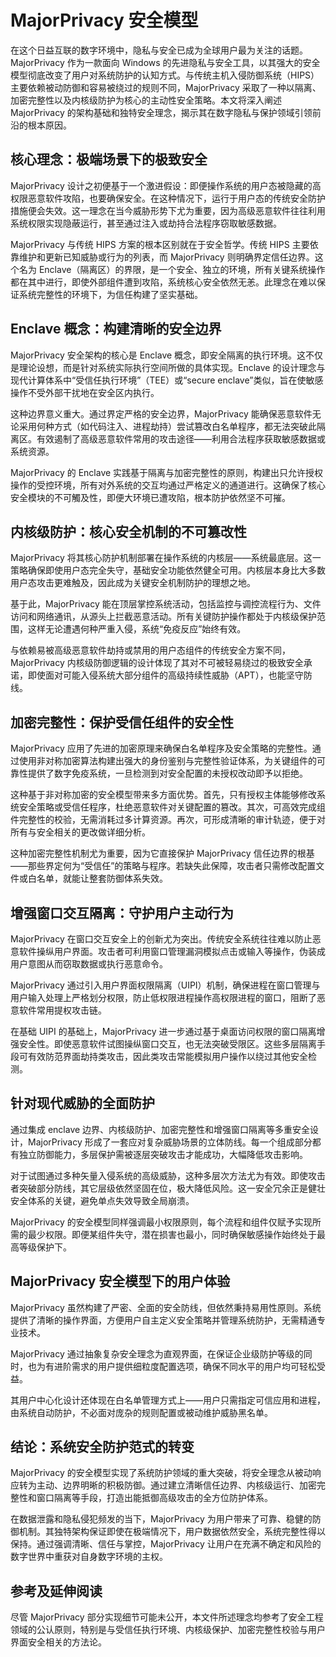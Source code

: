 # MajorPrivacy 安全模型

在这个日益互联的数字环境中，隐私与安全已成为全球用户最为关注的话题。MajorPrivacy 作为一款面向 Windows 的先进隐私与安全工具，以其强大的安全模型彻底改变了用户对系统防护的认知方式。与传统主机入侵防御系统（HIPS）主要依赖被动防御和容易被绕过的规则不同，MajorPrivacy 采取了一种以隔离、加密完整性以及内核级防护为核心的主动性安全策略。本文将深入阐述 MajorPrivacy 的架构基础和独特安全理念，揭示其在数字隐私与保护领域引领前沿的根本原因。

## 核心理念：极端场景下的极致安全

MajorPrivacy 设计之初便基于一个激进假设：即便操作系统的用户态被隐藏的高权限恶意软件攻陷，也要确保安全。在这种情况下，运行于用户态的传统安全防护措施便会失效。这一理念在当今威胁形势下尤为重要，因为高级恶意软件往往利用系统权限实现隐蔽运行，甚至通过注入或劫持合法程序窃取敏感数据。

MajorPrivacy 与传统 HIPS 方案的根本区别就在于安全哲学。传统 HIPS 主要依靠维护和更新已知威胁或行为的列表，而 MajorPrivacy 则明确界定信任边界。这个名为 Enclave（隔离区）的界限，是一个安全、独立的环境，所有关键系统操作都在其中进行，即使外部组件遭到攻陷，系统核心安全依然无恙。此理念在难以保证系统完整性的环境下，为信任构建了坚实基础。

## Enclave 概念：构建清晰的安全边界

MajorPrivacy 安全架构的核心是 Enclave 概念，即安全隔离的执行环境。这不仅是理论设想，而是针对系统实际执行空间所做的具体实现。Enclave 的设计理念与现代计算体系中“受信任执行环境”（TEE）或“secure enclave”类似，旨在使敏感操作不受外部干扰地在安全区内执行。

这种边界意义重大。通过界定严格的安全边界，MajorPrivacy 能确保恶意软件无论采用何种方式（如代码注入、进程劫持）尝试篡改白名单程序，都无法突破此隔离区。有效遏制了高级恶意软件常用的攻击途径——利用合法程序获取敏感数据或系统资源。

MajorPrivacy 的 Enclave 实践基于隔离与加密完整性的原则，构建出只允许授权操作的受控环境，所有对外系统的交互均通过严格定义的通道进行。这确保了核心安全模块的不可觸及性，即便大环境已遭攻陷，根本防护依然坚不可摧。

## 内核级防护：核心安全机制的不可篡改性

MajorPrivacy 将其核心防护机制部署在操作系统的内核层——系统最底层。这一策略确保即使用户态完全失守，基础安全功能依然健全可用。内核层本身比大多数用户态攻击更难触及，因此成为关键安全机制防护的理想之地。

基于此，MajorPrivacy 能在顶层掌控系统活动，包括监控与调控流程行为、文件访问和网络通讯，从源头上拦截恶意活动。所有关键防护操作都处于内核级保护范围，这样无论遭遇何种严重入侵，系统“免疫反应”始终有效。

与依赖易被高级恶意软件劫持或禁用的用户态组件的传统安全方案不同，MajorPrivacy 内核级防御逻辑的设计体现了其对不可被轻易绕过的极致安全承诺，即使面对可能入侵系统大部分组件的高级持续性威胁（APT），也能坚守防线。

## 加密完整性：保护受信任组件的安全性

MajorPrivacy 应用了先进的加密原理来确保白名单程序及安全策略的完整性。通过使用非对称加密算法构建出强大的身份鉴别与完整性验证体系，为关键组件的可靠性提供了数字免疫系统，一旦检测到对安全配置的未授权改动即予以拒绝。

这种基于非对称加密的安全模型带来多方面优势。首先，只有授权主体能够修改系统安全策略或受信任程序，杜绝恶意软件对关键配置的篡改。其次，可高效完成组件完整性的校验，无需消耗过多计算资源。再次，可形成清晰的审计轨迹，便于对所有与安全相关的更改做详细分析。

这种加密完整性机制尤为重要，因为它直接保护 MajorPrivacy 信任边界的根基——那些界定何为“受信任”的策略与程序。若缺失此保障，攻击者只需修改配置文件或白名单，就能让整套防御体系失效。

## 增强窗口交互隔离：守护用户主动行为

MajorPrivacy 在窗口交互安全上的创新尤为突出。传统安全系统往往难以防止恶意软件操纵用户界面。攻击者可利用窗口管理漏洞模拟点击或输入等操作，伪装成用户意图从而窃取数据或执行恶意命令。

MajorPrivacy 通过引入用户界面权限隔离（UIPI）机制，确保进程在窗口管理与用户输入处理上严格划分权限，防止低权限进程操作高权限进程的窗口，阻断了恶意软件常用提权攻击链。

在基础 UIPI 的基础上，MajorPrivacy 进一步通过基于桌面访问权限的窗口隔离增强安全性。即使恶意软件试图操纵窗口交互，也无法突破受限区。这些多层隔离手段可有效防范界面劫持类攻击，因此类攻击常能模拟用户操作以绕过其他安全检测。

## 针对现代威胁的全面防护

通过集成 enclave 边界、内核级防护、加密完整性和增强窗口隔离等多重安全设计，MajorPrivacy 形成了一套应对复杂威胁场景的立体防线。每一个组成部分都有独立防御能力，多层保护需被逐层突破攻击才能成功，大幅降低攻击影响。

对于试图通过多种矢量入侵系统的高级威胁，这种多层次方法尤为有效。即使攻击者突破部分防线，其它层级依然坚固在位，极大降低风险。这一安全冗余正是健壮安全体系的关键，避免单点失效导致全局崩溃。

MajorPrivacy 的安全模型同样强调最小权限原则，每个流程和组件仅赋予实现所需的最少权限。即便某组件失守，潜在损害也最小，同时确保敏感操作始终处于最高等级保护下。

## MajorPrivacy 安全模型下的用户体验

MajorPrivacy 虽然构建了严密、全面的安全防线，但依然秉持易用性原则。系统提供了清晰的操作界面，方便用户自主定义安全策略并管理系统防护，无需精通专业技术。

MajorPrivacy 通过抽象复杂安全理念为直观界面，在保证企业级防护等级的同时，也为有进阶需求的用户提供细粒度配置选项，确保不同水平的用户均可轻松受益。

其用户中心化设计还体现在白名单管理方式上——用户只需指定可信应用和进程，由系统自动防护，不必面对庞杂的规则配置或被动维护威胁黑名单。

## 结论：系统安全防护范式的转变

MajorPrivacy 的安全模型实现了系统防护领域的重大突破，将安全理念从被动响应转为主动、边界明晰的积极防御。通过建立清晰信任边界、内核级运行、加密完整性和窗口隔离等手段，打造出能抵御高级攻击的全方位防护体系。

在数据泄露和隐私侵犯频发的当下，MajorPrivacy 为用户带来了可靠、稳健的防御机制。其独特架构保证即使在极端情况下，用户数据依然安全，系统完整性得以保持。通过强调清晰、信任与掌控，MajorPrivacy 让用户在充满不确定和风险的数字世界中重获对自身数字环境的主权。

## 参考及延伸阅读

尽管 MajorPrivacy 部分实现细节可能未公开，本文件所述理念均参考了安全工程领域的公认原则，特别是与受信任执行环境、内核级保护、加密完整性校验与用户界面安全相关的方法论。